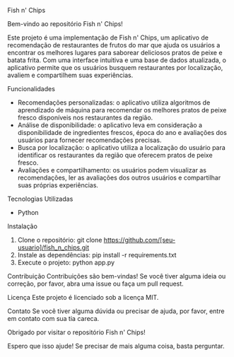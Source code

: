 Fish n' Chips

Bem-vindo ao repositório Fish n' Chips!

Este projeto é uma implementação de Fish n' Chips, um aplicativo de recomendação de restaurantes de frutos do mar que ajuda os usuários a encontrar os melhores lugares para saborear deliciosos pratos de peixe e batata frita. Com uma interface intuitiva e uma base de dados atualizada, o aplicativo permite que os usuários busquem restaurantes por localização, avaliem e compartilhem suas experiências.


Funcionalidades
- Recomendações personalizadas: o aplicativo utiliza algoritmos de aprendizado de máquina para recomendar os melhores pratos de peixe fresco disponíveis nos restaurantes da região.
- Análise de disponibilidade: o aplicativo leva em consideração a disponibilidade de ingredientes frescos, época do ano e avaliações dos usuários para fornecer recomendações precisas.
- Busca por localização: o aplicativo utiliza a localização do usuário para identificar os restaurantes da região que oferecem pratos de peixe fresco.
- Avaliações e compartilhamento: os usuários podem visualizar as recomendações, ler as avaliações dos outros usuários e compartilhar suas próprias experiências.

Tecnologias Utilizadas
- Python

Instalação
1. Clone o repositório: git clone https://github.com/[seu-usuario]/fish_n_chips.git
2. Instale as dependências: pip install -r requirements.txt
3. Execute o projeto: python app.py

Contribuição
Contribuições são bem-vindas! Se você tiver alguma ideia ou correção, por favor, abra uma issue ou faça um pull request.

Licença
Este projeto é licenciado sob a licença MIT.

Contato
Se você tiver alguma dúvida ou precisar de ajuda, por favor, entre em contato com sua tia careca.

Obrigado por visitar o repositório Fish n' Chips!

Espero que isso ajude! Se precisar de mais alguma coisa, basta perguntar.
